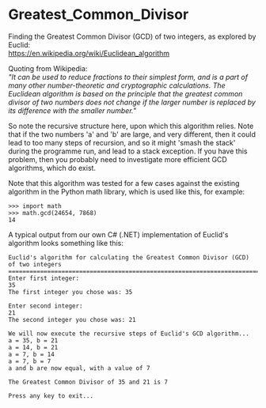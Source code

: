 # Greatest_Common_Divisor
Finding the Greatest Common Divisor (GCD) of two integers, as explored by Euclid:  
https://en.wikipedia.org/wiki/Euclidean_algorithm  

Quoting from Wikipedia:  
_"It can be used to reduce fractions to their simplest form, and is a part of many other number-theoretic and cryptographic calculations. The Euclidean algorithm is based on the principle that the greatest common divisor of two numbers does not change if the larger number is replaced by its difference with the smaller number."_  

So note the recursive structure here, upon which this algorithm relies. Note that if the two numbers 'a' and 'b' are large, and very different, then it could lead to too many steps of recursion, and so it might 'smash the stack' during the programme run, and lead to a stack exception. If you have this problem, then you probably need to investigate more efficient GCD algorithms, which do exist.

Note that this algorithm was tested for a few cases against the existing algorithm in the Python math library, which is used like this, for example:  
```
>>> import math
>>> math.gcd(24654, 7868)
14
```

A typical output from our own C# (.NET) implementation of Euclid's algorithm looks something like this:
```
Euclid's algorithm for calculating the Greatest Common Divisor (GCD) of two integers
====================================================================================
Enter first integer:
35
The first integer you chose was: 35

Enter second integer:
21
The second integer you chose was: 21

We will now execute the recursive steps of Euclid's GCD algorithm...
a = 35, b = 21
a = 14, b = 21
a = 7, b = 14
a = 7, b = 7
a and b are now equal, with a value of 7

The Greatest Common Divisor of 35 and 21 is 7

Press any key to exit...
```
